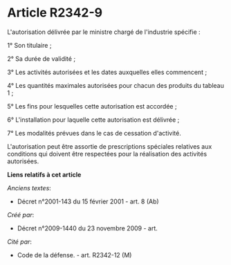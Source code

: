 # Article R2342-9

L'autorisation délivrée par le ministre chargé de l'industrie spécifie :

1° Son titulaire ;

2° Sa durée de validité ;

3° Les activités autorisées et les dates auxquelles elles commencent ;

4° Les quantités maximales autorisées pour chacun des produits du tableau 1 ;

5° Les fins pour lesquelles cette autorisation est accordée ;

6° L'installation pour laquelle cette autorisation est délivrée ;

7° Les modalités prévues dans le cas de cessation d'activité.

L'autorisation peut être assortie de prescriptions spéciales relatives aux conditions qui doivent être respectées pour la
réalisation des activités autorisées.

**Liens relatifs à cet article**

_Anciens textes_:

  - Décret n°2001-143 du 15 février 2001 - art. 8 (Ab)

_Créé par_:

  - Décret n°2009-1440 du 23 novembre 2009 - art.

_Cité par_:

  - Code de la défense. - art. R2342-12 (M)
